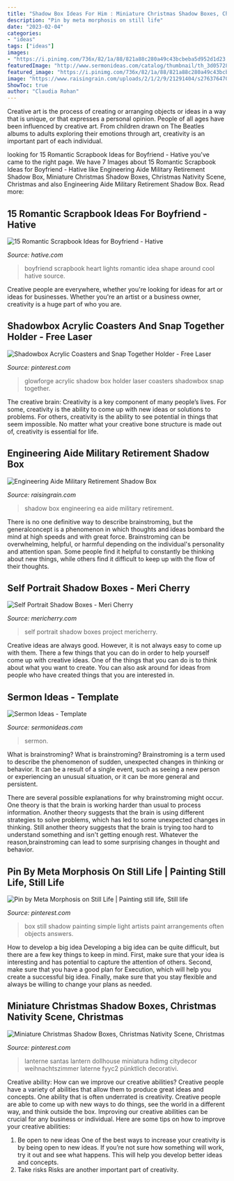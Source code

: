 ```yaml
---
title: "Shadow Box Ideas For Him : Miniature Christmas Shadow Boxes, Christmas Nativity Scene, Christmas"
description: "Pin by meta morphosis on still life"
date: "2023-02-04"
categories:
- "ideas"
tags: ["ideas"]
images:
- "https://i.pinimg.com/736x/82/1a/88/821a88c280a49c43bcbeba5d952d1d23.jpg"
featuredImage: "http://www.sermonideas.com/catalog/thumbnail/th_3d057283-a643-4.jpg"
featured_image: "https://i.pinimg.com/736x/82/1a/88/821a88c280a49c43bcbeba5d952d1d23.jpg"
image: "https://www.raisingrain.com/uploads/2/1/2/9/21291404/s276376470948382617_p97_i7_w555.jpeg"
ShowToc: true
author: "Claudia Rohan"
---
```



Creative art is the process of creating or arranging objects or ideas in a way that is unique, or that expresses a personal opinion. People of all ages have been influenced by creative art. From children drawn on The Beatles albums to adults exploring their emotions through art, creativity is an important part of each individual.

	

		
looking for 15 Romantic Scrapbook Ideas for Boyfriend - Hative you've came to the right page. We have 7 Images about 15 Romantic Scrapbook Ideas for Boyfriend - Hative like Engineering Aide Military Retirement Shadow Box, Miniature Christmas Shadow Boxes, Christmas Nativity Scene, Christmas and also Engineering Aide Military Retirement Shadow Box. Read more:
		
    
## 15 Romantic Scrapbook Ideas For Boyfriend - Hative

<img loading=lazy src="https://hative.com/wp-content/uploads/2014/06/scrapbook-ideas-for-boyfriend/4-scrapbook-ideas-for-boyfriend.jpg" onerror="this.onerror=null;this.src='https://tse1.mm.bing.net/th?id=OIP.dG64a9go7AdZRZwa_bpnJgHaHa&amp;pid=15.1';" alt="15 Romantic Scrapbook Ideas for Boyfriend - Hative">

_Source: hative.com_

>boyfriend scrapbook heart lights romantic idea shape around cool hative source. 

	

Creative people are everywhere, whether you're looking for ideas for art or ideas for businesses. Whether you're an artist or a business owner, creativity is a huge part of who you are.

    
## Shadowbox Acrylic Coasters And Snap Together Holder - Free Laser

<img loading=lazy src="https://i.pinimg.com/736x/1b/3f/c7/1b3fc7c549b51276b15be33729432290.jpg" onerror="this.onerror=null;this.src='https://tse4.mm.bing.net/th?id=OIP.c78zF2V1BFfbfj1XKJKilQHaJ4&amp;pid=15.1';" alt="Shadowbox Acrylic Coasters and Snap Together Holder - Free Laser">

_Source: pinterest.com_

>glowforge acrylic shadow box holder laser coasters shadowbox snap together. 

	

The creative brain:
Creativity is a key component of many people’s lives. For some, creativity is the ability to come up with new ideas or solutions to problems. For others, creativity is the ability to see potential in things that seem impossible. No matter what your creative bone structure is made out of, creativity is essential for life.

    
## Engineering Aide Military Retirement Shadow Box

<img loading=lazy src="https://www.raisingrain.com/uploads/2/1/2/9/21291404/s276376470948382617_p97_i7_w555.jpeg" onerror="this.onerror=null;this.src='https://tse4.mm.bing.net/th?id=OIP.zVX_9Mbi3vw-5NF1ASYrOwHaMz&amp;pid=15.1';" alt="Engineering Aide Military Retirement Shadow Box">

_Source: raisingrain.com_

>shadow box engineering ea aide military retirement. 

	

There is no one definitive way to describe brainstroming, but the generalconcept is a phenomenon in which thoughts and ideas bombard the mind at high speeds and with great force. Brainstroming can be overwhelming, helpful, or harmful depending on the individual's personality and attention span. Some people find it helpful to constantly be thinking about new things, while others find it difficult to keep up with the flow of their thoughts.

    
## Self Portrait Shadow Boxes - Meri Cherry

<img loading=lazy src="http://mericherry.com/wp-content/uploads/2016/06/shadowbox2.jpg" onerror="this.onerror=null;this.src='https://tse2.mm.bing.net/th?id=OIP.4zcE6jFpQzjsyGYWPbbPQAHaJ4&amp;pid=15.1';" alt="Self Portrait Shadow Boxes - Meri Cherry">

_Source: mericherry.com_

>self portrait shadow boxes project mericherry. 

	

Creative ideas are always good. However, it is not always easy to come up with them. There a few things that you can do in order to help yourself come up with creative ideas. One of the things that you can do is to think about what you want to create. You can also ask around for ideas from people who have created things that you are interested in.

    
## Sermon Ideas - Template

<img loading=lazy src="http://www.sermonideas.com/catalog/thumbnail/th_3d057283-a643-4.jpg" onerror="this.onerror=null;this.src='https://tse1.mm.bing.net/th?id=OIP.r1Un03woLZbXxMGn8sWkMwAAAA&amp;pid=15.1';" alt="Sermon Ideas - Template">

_Source: sermonideas.com_

>sermon. 

	

What is brainstroming?
What is brainstroming?
Brainstroming is a term used to describe the phenomenon of sudden, unexpected changes in thinking or behavior. It can be a result of a single event, such as seeing a new person or experiencing an unusual situation, or it can be more general and persistent.

There are several possible explanations for why brainstroming might occur. One theory is that the brain is working harder than usual to process information. Another theory suggests that the brain is using different strategies to solve problems, which has led to some unexpected changes in thinking. Still another theory suggests that the brain is trying too hard to understand something and isn't getting enough rest. Whatever the reason,brainstroming can lead to some surprising changes in thought and behavior.

    
## Pin By Meta Morphosis On Still Life | Painting Still Life, Still Life

<img loading=lazy src="https://i.pinimg.com/736x/47/ae/bd/47aebdedb4bbb4bbb4dbc149fdbecb6e--life-box-shadow-box.jpg" onerror="this.onerror=null;this.src='https://tse2.mm.bing.net/th?id=OIP.kUBSoBqCFnT8F7HRcTP9sAHaGL&amp;pid=15.1';" alt="Pin by Meta Morphosis on Still Life | Painting still life, Still life">

_Source: pinterest.com_

>box still shadow painting simple light artists paint arrangements often objects answers. 

	

How to develop a big idea
Developing a big idea can be quite difficult, but there are a few key things to keep in mind. First, make sure that your idea is interesting and has potential to capture the attention of others. Second, make sure that you have a good plan for Execution, which will help you create a successful big idea. Finally, make sure that you stay flexible and always be willing to change your plans as needed.

    
## Miniature Christmas Shadow Boxes, Christmas Nativity Scene, Christmas

<img loading=lazy src="https://i.pinimg.com/736x/82/1a/88/821a88c280a49c43bcbeba5d952d1d23.jpg" onerror="this.onerror=null;this.src='https://tse3.mm.bing.net/th?id=OIP.6acr76nzuGYWqtBPWi8m8gHaJ5&amp;pid=15.1';" alt="Miniature Christmas Shadow Boxes, Christmas Nativity Scene, Christmas">

_Source: pinterest.com_

>lanterne santas lantern dollhouse miniatura hdimg citydecor weihnachtszimmer laterne fyyc2 pünktlich decorativi. 

	

Creative ability: How can we improve our creative abilities?
Creative people have a variety of abilities that allow them to produce great ideas and concepts. One ability that is often underrated is creativity. Creative people are able to come up with new ways to do things, see the world in a different way, and think outside the box. Improving our creative abilities can be crucial for any business or individual. Here are some tips on how to improve your creative abilities: 
1. Be open to new ideas
One of the best ways to increase your creativity is by being open to new ideas. If you’re not sure how something will work, try it out and see what happens. This will help you develop better ideas and concepts. 
2. Take risks
Risks are another important part of creativity.

